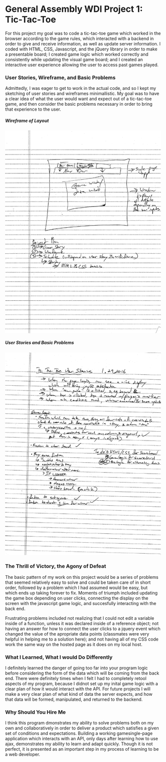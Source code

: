 # General Assembly WDI Project 1: Tic-Tac-Toe

For this project my goal was to code a tic-tac-toe game which worked in the browser according to the game rules, which interacted with a backend in order to give and receive information, as well as update server information. I coded with HTML, CSS, Javascript, and the jQuery library in order to make a presentable board; I created game logic which worked correctly and consistently while updating the visual game board; and I created an interactive user experience allowing the user to access past games played.

### User Stories, Wireframe, and Basic Problems

Admittedly, I was eager to get to work in the actual code, and so I kept my sketching of user stories and wireframes minimallistic. My goal was to have a clear idea of what the user would want and expect out of a tic-tac-toe game, and then consider the basic problems necessary in order to bring that experience to the user.

##### Wireframe of Layout

![Wireframe](https://github.com/MFBrewster/tic-tac-toe/blob/master/wireframe.jpg "Basic Wirefram")

##### User Stories and Basic Problems

![User Story and Basic  ](https://github.com/MFBrewster/tic-tac-toe/blob/master/user-stories-and-basic-problems.jpg "User Stories and Basic Problems")

### The Thrill of Victory, the Agony of Defeat

The basic pattern of my work on this project would be a series of problems that seemed relatively easy to solve and could be taken care of in short order, followed by a problem which I had assumed would be easy, but which ends up taking forever to fix. Moments of triumph included updating the game box depending on user clicks, connecting the display on the screen with the javascript game logic, and succesfully interacting with the back end. 


Frustrating problems included not realizing that I could not edit a variable inside of a function, unless it was declared inside of a reference object; not having an answer for how to connect the user clicks to a jquery event which changed the value of the apropriate data points (classmates were very helpful in helping me to a solution here); and not having all of my CSS code work the same way on the hosted page as it does on my local host.

### What I Learned, What I would Do Differently

I definitely learned the danger of going too far into your program logic before considering the form of the data which will be coming from the back end. There were definitely times when I felt I had to completely retool aspects of my program, because I didnot set up my inital game logic with a clear plan of how it would interact with the API. For future projects I will  make a very clear plan of what kind of data the server expects, and how that data will be formed, manipulated, and returned to the backend.

### Why Should You Hire Me

I think this program dmonstrates my ability to solve problems both on my own and collaboratively in order to deliver a product which satisfies a given set of conditions and expectations. Building a working gamesingle-page application which interacts with an API, only days after learning how to use ajax, demonstrates my ability to learn and adapt quickly. Though it is not perfect, it is presented as an important step in my process of learning to be a web developer.
